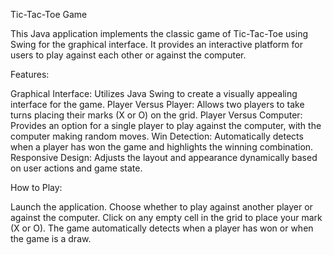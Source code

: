 Tic-Tac-Toe Game

This Java application implements the classic game of Tic-Tac-Toe using Swing for the graphical interface. It provides an interactive platform for users to play against each other or against the computer.

Features:

Graphical Interface: Utilizes Java Swing to create a visually appealing interface for the game.
Player Versus Player: Allows two players to take turns placing their marks (X or O) on the grid.
Player Versus Computer: Provides an option for a single player to play against the computer, with the computer making random moves.
Win Detection: Automatically detects when a player has won the game and highlights the winning combination.
Responsive Design: Adjusts the layout and appearance dynamically based on user actions and game state.

How to Play:

Launch the application.
Choose whether to play against another player or against the computer.
Click on any empty cell in the grid to place your mark (X or O).
The game automatically detects when a player has won or when the game is a draw.
